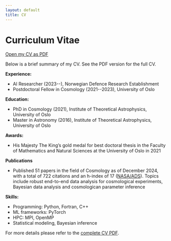 ```yaml
---
layout: default
title: CV
---
```


# Curriculum Vitae

[Open my CV as PDF](CV_htihle.pdf)

Below is a brief summary of my CV. See the PDF version for the full CV.

**Experience:**
- AI Researcher (2023--), Norwegian Defence Research Establishment
- Postdoctoral Fellow in Cosmology (2021--2023), University of Oslo

**Education:**
- PhD in Cosmology (2021), Institute of Theoretical Astrophysics, University of Oslo
- Master in Astronomy (2016), Institute of Theoretical Astrophysics, University of Oslo

**Awards:**
- His Majesty The King’s gold medal for best doctoral thesis in the Faculty of Mathematics and Natural Sciences at the University of Oslo in 2021

**Publications**
- Published 51 papers in the field of Cosmology as of December 2024, with a total of 722 citations and an h-index of 17 ([NASA/ADS](https://ui.adsabs.harvard.edu/search/p_=0&q=orcid%3A0000-0003-3420-7766)). Topics include robust end-to-end data analysis for cosmological experiments, Bayesian data analysis and cosmologican parameter inference

**Skills:**
- Programming: Python, Fortran, C++
- ML frameworks: PyTorch
- HPC: MPI, OpenMP
- Statistical modeling, Bayesian inference

For more details please refer to the [complete CV PDF](CV_htihle.pdf).
